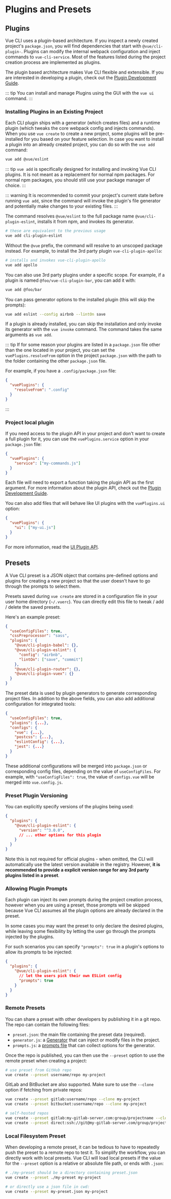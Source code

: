 # Plugins and Presets

## Plugins

Vue CLI uses a plugin-based architecture. If you inspect a newly created project's `package.json`, you will find dependencies that start with `@vue/cli-plugin-`. Plugins can modify the internal webpack configuration and inject commands to `vue-cli-service`. Most of the features listed during the project creation process are implemented as plugins.

The plugin based architecture makes Vue CLI flexible and extensible. If you are interested in developing a plugin, check out the [Plugin Development Guide](../dev-guide/plugin-dev.md).

::: tip
You can install and manage Plugins using the GUI with the `vue ui` command.
:::

### Installing Plugins in an Existing Project

Each CLI plugin ships with a generator (which creates files) and a runtime plugin (which tweaks the core webpack config and injects commands). When you use `vue create` to create a new project, some plugins will be pre-installed for you based on your feature selection. In case you want to install a plugin into an already created project, you can do so with the `vue add` command:

``` bash
vue add @vue/eslint
```

::: tip
`vue add` is specifically designed for installing and invoking Vue CLI plugins. It is not meant as a replacement for normal npm packages. For normal npm packages, you should still use your package manager of choice.
:::

::: warning
It is recommended to commit your project's current state before running `vue add`, since the command will invoke the plugin's file generator and potentially make changes to your existing files.
:::

The command resolves `@vue/eslint` to the full package name `@vue/cli-plugin-eslint`, installs it from npm, and invokes its generator.

``` bash
# these are equivalent to the previous usage
vue add cli-plugin-eslint
```

Without the `@vue` prefix, the command will resolve to an unscoped package instead. For example, to install the 3rd party plugin `vue-cli-plugin-apollo`:

``` bash
# installs and invokes vue-cli-plugin-apollo
vue add apollo
```

You can also use 3rd party plugins under a specific scope. For example, if a plugin is named `@foo/vue-cli-plugin-bar`, you can add it with:

``` bash
vue add @foo/bar
```

You can pass generator options to the installed plugin (this will skip the prompts):

``` bash
vue add eslint --config airbnb --lintOn save
```

If a plugin is already installed, you can skip the installation and only invoke its generator with the `vue invoke` command. The command takes the same arguments as `vue add`.

::: tip
If for some reason your plugins are listed in a `package.json` file other than the one located in your project, you can set the `vuePlugins.resolveFrom` option in the project `package.json` with the path to the folder containing the other `package.json` file.

For example, if you have a `.config/package.json` file:

```json
{
  "vuePlugins": {
    "resolveFrom": ".config"
  }
}
```
:::

### Project local plugin

If you need access to the plugin API in your project and don't want to create a full plugin for it, you can use the `vuePlugins.service` option in your `package.json` file:

```json
{
  "vuePlugins": {
    "service": ["my-commands.js"]
  }
}
```

Each file will need to export a function taking the plugin API as the first argument. For more information about the plugin API, check out the [Plugin Development Guide](../dev-guide/plugin-dev.md).

You can also add files that will behave like UI plugins with the `vuePlugins.ui` option:

```json
{
  "vuePlugins": {
    "ui": ["my-ui.js"]
  }
}
```

For more information, read the [UI Plugin API](../dev-guide/ui-api.md).

## Presets

A Vue CLI preset is a JSON object that contains pre-defined options and plugins for creating a new project so that the user doesn't have to go through the prompts to select them.

Presets saved during `vue create` are stored in a configuration file in your user home directory (`~/.vuerc`). You can directly edit this file to tweak / add / delete the saved presets.

Here's an example preset:

``` json
{
  "useConfigFiles": true,
  "cssPreprocessor": "sass",
  "plugins": {
    "@vue/cli-plugin-babel": {},
    "@vue/cli-plugin-eslint": {
      "config": "airbnb",
      "lintOn": ["save", "commit"]
    },
    "@vue/cli-plugin-router": {},
    "@vue/cli-plugin-vuex": {}
  }
}
```

The preset data is used by plugin generators to generate corresponding project files. In addition to the above fields, you can also add additional configuration for integrated tools:

``` json
{
  "useConfigFiles": true,
  "plugins": {...},
  "configs": {
    "vue": {...},
    "postcss": {...},
    "eslintConfig": {...},
    "jest": {...}
  }
}
```

These additional configurations will be merged into `package.json` or corresponding config files, depending on the value of `useConfigFiles`. For example, with `"useConfigFiles": true`, the value of `configs.vue` will be merged into `vue.config.js`.

### Preset Plugin Versioning

You can explicitly specify versions of the plugins being used:

``` json
{
  "plugins": {
    "@vue/cli-plugin-eslint": {
      "version": "^3.0.0",
      // ... other options for this plugin
    }
  }
}
```

Note this is not required for official plugins - when omitted, the CLI will automatically use the latest version available in the registry. However, **it is recommended to provide a explicit version range for any 3rd party plugins listed in a preset**.

### Allowing Plugin Prompts

Each plugin can inject its own prompts during the project creation process, however when you are using a preset, those prompts will be skipped because Vue CLI assumes all the plugin options are already declared in the preset.

In some cases you may want the preset to only declare the desired plugins, while leaving some flexibility by letting the user go through the prompts injected by the plugins.

For such scenarios you can specify `"prompts": true` in a plugin's options to allow its prompts to be injected:

``` json
{
  "plugins": {
    "@vue/cli-plugin-eslint": {
      // let the users pick their own ESLint config
      "prompts": true
    }
  }
}
```

### Remote Presets

You can share a preset with other developers by publishing it in a git repo. The repo can contain the following files:

- `preset.json`: the main file containing the preset data (required).
- `generator.js`: a [Generator](../dev-guide/plugin-dev.md#generator) that can inject or modify files in the project.
- `prompts.js`: a [prompts file](../dev-guide/plugin-dev.md#prompts-for-3rd-party-plugins) that can collect options for the generator.

Once the repo is published, you can then use the `--preset` option to use the remote preset when creating a project:

``` bash
# use preset from GitHub repo
vue create --preset username/repo my-project
```

GitLab and BitBucket are also supported. Make sure to use the `--clone` option if fetching from private repos:

``` bash
vue create --preset gitlab:username/repo --clone my-project
vue create --preset bitbucket:username/repo --clone my-project

# self-hosted repos
vue create --preset gitlab:my-gitlab-server.com:group/projectname --clone my-project
vue create --preset direct:ssh://git@my-gitlab-server.com/group/projectname.git --clone my-project
```

### Local Filesystem Preset

When developing a remote preset, it can be tedious to have to repeatedly push the preset to a remote repo to test it. To simplify the workflow, you can directly work with local presets. Vue CLI will load local presets if the value for the `--preset` option is a relative or absolute file path, or ends with `.json`:

``` bash
# ./my-preset should be a directory containing preset.json
vue create --preset ./my-preset my-project

# or directly use a json file in cwd:
vue create --preset my-preset.json my-project
```
